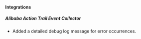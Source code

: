 
#### Integrations

##### Alibaba Action Trail Event Collector

- Added a detailed debug log message for error occurrences.
